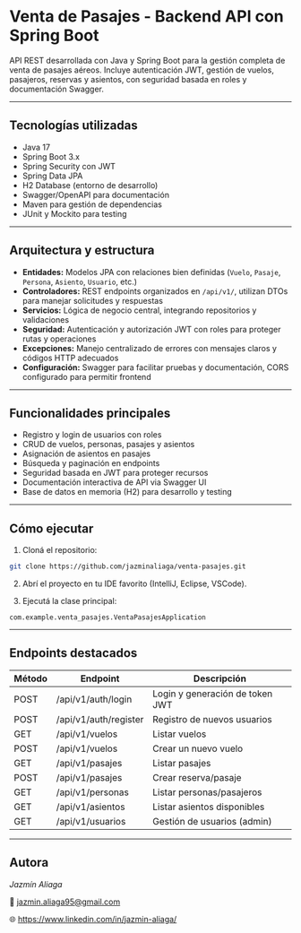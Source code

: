 # Venta de Pasajes - Backend API con Spring Boot

API REST desarrollada con Java y Spring Boot para la gestión completa de venta de pasajes aéreos. Incluye autenticación JWT, gestión de vuelos, pasajeros, reservas y asientos, con seguridad basada en roles y documentación Swagger.

---

## Tecnologías utilizadas

- Java 17
- Spring Boot 3.x
- Spring Security con JWT
- Spring Data JPA
- H2 Database (entorno de desarrollo)
- Swagger/OpenAPI para documentación
- Maven para gestión de dependencias
- JUnit y Mockito para testing

---

## Arquitectura y estructura

- **Entidades:** Modelos JPA con relaciones bien definidas (`Vuelo`, `Pasaje`, `Persona`, `Asiento`, `Usuario`, etc.)
- **Controladores:** REST endpoints organizados en `/api/v1/`, utilizan DTOs para manejar solicitudes y respuestas
- **Servicios:** Lógica de negocio central, integrando repositorios y validaciones
- **Seguridad:** Autenticación y autorización JWT con roles para proteger rutas y operaciones
- **Excepciones:** Manejo centralizado de errores con mensajes claros y códigos HTTP adecuados
- **Configuración:** Swagger para facilitar pruebas y documentación, CORS configurado para permitir frontend

---

## Funcionalidades principales

- Registro y login de usuarios con roles
- CRUD de vuelos, personas, pasajes y asientos
- Asignación de asientos en pasajes
- Búsqueda y paginación en endpoints
- Seguridad basada en JWT para proteger recursos
- Documentación interactiva de API via Swagger UI
- Base de datos en memoria (H2) para desarrollo y testing

---

## Cómo ejecutar

1. Cloná el repositorio:

```bash
git clone https://github.com/jazminaliaga/venta-pasajes.git
```

2. Abrí el proyecto en tu IDE favorito (IntelliJ, Eclipse, VSCode).

3. Ejecutá la clase principal:

```
com.example.venta_pasajes.VentaPasajesApplication
```
---
## Endpoints destacados

| Método | Endpoint	                        | Descripción                          |
|--------|----------------------------------|--------------------------------------|
| POST	 | /api/v1/auth/login	              | Login y generación de token JWT      |
| POST	 | /api/v1/auth/register	          | Registro de nuevos usuarios          |
| GET	   | /api/v1/vuelos	                  | Listar vuelos                        |
| POST   | /api/v1/vuelos	                  | Crear un nuevo vuelo                 |
| GET	   | /api/v1/pasajes                  |	Listar pasajes                       | 
| POST	 | /api/v1/pasajes	                | Crear reserva/pasaje                 |
| GET	   | /api/v1/personas	                | Listar personas/pasajeros            |
| GET	   | /api/v1/asientos	                | Listar asientos disponibles          |
| GET	   | /api/v1/usuarios	                | Gestión de usuarios (admin)          |

---

## Autora
*Jazmín Aliaga*

📧 jazmin.aliaga95@gmail.com

🌐 https://www.linkedin.com/in/jazmin-aliaga/
